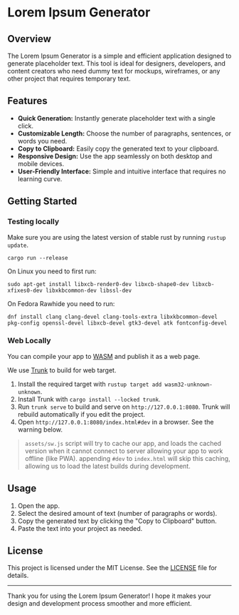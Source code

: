 # Lorem Ipsum Generator

## Overview

The Lorem Ipsum Generator is a simple and efficient application designed to
generate placeholder text. This tool is ideal for designers, developers, and
content creators who need dummy text for mockups, wireframes, or any other
project that requires temporary text.

## Features

- **Quick Generation:** Instantly generate placeholder text with a single click.
- **Customizable Length:** Choose the number of paragraphs, sentences, or words
  you need.
- **Copy to Clipboard:** Easily copy the generated text to your clipboard.
- **Responsive Design:** Use the app seamlessly on both desktop and mobile
  devices.
- **User-Friendly Interface:** Simple and intuitive interface that requires no
  learning curve.

## Getting Started

### Testing locally

Make sure you are using the latest version of stable rust by running
`rustup update`.

`cargo run --release`

On Linux you need to first run:

`sudo apt-get install libxcb-render0-dev libxcb-shape0-dev libxcb-xfixes0-dev libxkbcommon-dev libssl-dev`

On Fedora Rawhide you need to run:

`dnf install clang clang-devel clang-tools-extra libxkbcommon-devel pkg-config openssl-devel libxcb-devel gtk3-devel atk fontconfig-devel`

### Web Locally

You can compile your app to [WASM](https://en.wikipedia.org/wiki/WebAssembly)
and publish it as a web page.

We use [Trunk](https://trunkrs.dev/) to build for web target.

1. Install the required target with `rustup target add wasm32-unknown-unknown`.
2. Install Trunk with `cargo install --locked trunk`.
3. Run `trunk serve` to build and serve on `http://127.0.0.1:8080`. Trunk will
   rebuild automatically if you edit the project.
4. Open `http://127.0.0.1:8080/index.html#dev` in a browser. See the warning
   below.

> `assets/sw.js` script will try to cache our app, and loads the cached version
> when it cannot connect to server allowing your app to work offline (like PWA).
> appending `#dev` to `index.html` will skip this caching, allowing us to load
> the latest builds during development.

## Usage

1. Open the app.
2. Select the desired amount of text (number of paragraphs or words).
3. Copy the generated text by clicking the "Copy to Clipboard" button.
4. Paste the text into your project as needed.

## License

This project is licensed under the MIT License. See the [LICENSE](LICENSE) file
for details.

---

Thank you for using the Lorem Ipsum Generator! I hope it makes your design and
development process smoother and more efficient.
